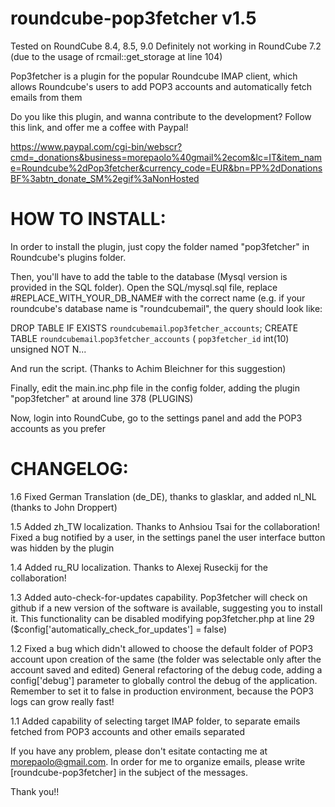 roundcube-pop3fetcher v1.5
==========================

Tested on RoundCube 8.4, 8.5, 9.0
Definitely not working in RoundCube 7.2 (due to the usage of rcmail::get_storage at line 104)

Pop3fetcher is a plugin for the popular Roundcube IMAP client, which allows Roundcube's users to add POP3 accounts and automatically fetch emails from them

Do you like this plugin, and wanna contribute to the development?
Follow this link, and offer me a coffee with Paypal!

https://www.paypal.com/cgi-bin/webscr?cmd=_donations&business=morepaolo%40gmail%2ecom&lc=IT&item_name=Roundcube%2dPop3fetcher&currency_code=EUR&bn=PP%2dDonationsBF%3abtn_donate_SM%2egif%3aNonHosted

HOW TO INSTALL:
===============

In order to install the plugin, just copy the folder named "pop3fetcher" in Roundcube's plugins folder.

Then, you'll have to add the table to the database (Mysql version is provided in the SQL folder). Open the SQL/mysql.sql file, replace #REPLACE_WITH_YOUR_DB_NAME# 
with the correct name (e.g. if your roundcube's database name is "roundcubemail", the query should look like:

DROP TABLE IF EXISTS `roundcubemail`.`pop3fetcher_accounts`;
CREATE TABLE  `roundcubemail`.`pop3fetcher_accounts` (
  `pop3fetcher_id` int(10) unsigned NOT N...
  
And run the script. (Thanks to Achim Bleichner for this suggestion)

Finally, edit the main.inc.php file in the config folder, adding the plugin "pop3fetcher" at around line 378 (PLUGINS)

Now, login into RoundCube, go to the settings panel and add the POP3 accounts as you prefer 

CHANGELOG:
==========

1.6
Fixed German Translation (de_DE), thanks to glasklar, and added nl_NL (thanks to John Droppert)

1.5
Added zh_TW localization. Thanks to Anhsiou Tsai for the collaboration!
Fixed a bug notified by a user, in the settings panel the user interface button was hidden by the plugin

1.4
Added ru_RU localization. Thanks to Alexej Ruseckij for the collaboration!

1.3
Added auto-check-for-updates capability. Pop3fetcher will check on github if a new version of the software is available, suggesting you to install it.
This functionality can be disabled modifying pop3fetcher.php at line 29 ($config['automatically_check_for_updates'] = false)

1.2
Fixed a bug which didn't allowed to choose the default folder of POP3 account upon creation of the same (the folder was selectable only after the account saved and edited)
General refactoring of the debug code, adding a config['debug'] parameter to globally control the debug of the application. Remember to set it to false in production environment, because the POP3 logs can grow really fast!

1.1
Added capability of selecting target IMAP folder, to separate emails fetched from POP3 accounts and other emails separated



If you have any problem, please don't esitate contacting me at morepaolo@gmail.com. In order for me to organize emails, please write [roundcube-pop3fetcher] in the subject of the messages.

Thank you!!